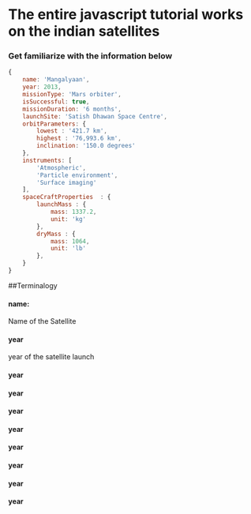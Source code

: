 # The entire javascript tutorial works on the indian satellites


### Get familiarize with the information below
```javascript
{
    name: 'Mangalyaan',
    year: 2013,
    missionType: 'Mars orbiter',
    isSuccessful: true,
    missionDuration: '6 months',
    launchSite: 'Satish Dhawan Space Centre',
    orbitParameters: {
        lowest : '421.7 km',
        highest : '76,993.6 km',
        inclination: '150.0 degrees'
    },
    instruments: [
        'Atmospheric',
        'Particle environment',
        'Surface imaging'
    ],
    spaceCraftProperties  : {
        launchMass : {
            mass: 1337.2,
            unit: 'kg'
        },
        dryMass : {
            mass: 1064,
            unit: 'lb'
        },
    }
}
```

##Terminalogy

#### name:
Name of the Satellite

#### year
year of the satellite launch

#### year
#### year
#### year
#### year
#### year
#### year
#### year
#### year
